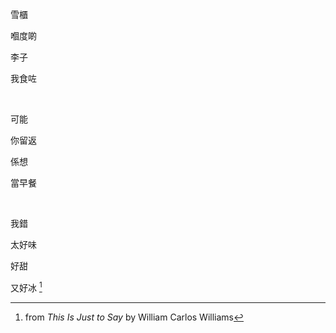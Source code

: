雪櫃

嗰度啲

李子

我食咗

<br>

可能

你留返

係想

當早餐

<br>

我錯

太好味

好甜

又好冰 [^1]

[^1]: from _This Is Just to Say_ by William Carlos Williams
